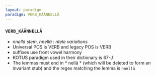 ```yaml
---
layout: paradigm
paradigm: VERB_KÄÄNNELLÄ
---
```

### ` VERB_KÄÄNNELLÄ `

* _nnellä stem, nnellä : ntele variations_
* Universal POS is VERB and legacy POS is VERB
* suffixes use front vowel harmony
* KOTUS paradigm used in their dictionary is 67-J
* The lemmas must end in * nellä * (which will be deleted to form an invariant stub) and the regex matching the lemma is ` nnellä `

